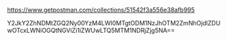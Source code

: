 https://www.getpostman.com/collections/51542f3a556e38afb995


Y2JkY2ZhNDMtZGQ2Ny00YzM4LWI0MTgtODM1NzJhOTM2ZmNhOjdlZDUwOTcxLWNiOGQtNGViZi1iZWUwLTQ5MTM1NDRjZjg5NA==
